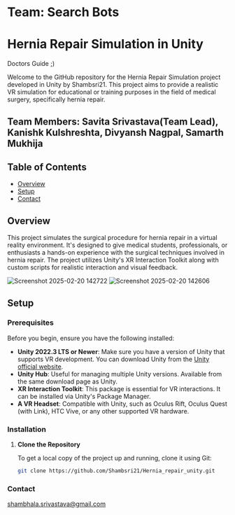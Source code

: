 # Team: Search Bots
# Hernia Repair Simulation in Unity
Doctors Guide ;)

Welcome to the GitHub repository for the Hernia Repair Simulation project developed in Unity by Shambsri21. This project aims to provide a realistic VR simulation for educational or training purposes in the field of medical surgery, specifically hernia repair.
## Team Members: Savita Srivastava(Team Lead), Kanishk Kulshreshta, Divyansh Nagpal, Samarth Mukhija

## Table of Contents

- [Overview](#overview)
- [Setup](#setup)
- [Contact](#contact)

## Overview

This project simulates the surgical procedure for hernia repair in a virtual reality environment. It's designed to give medical students, professionals, or enthusiasts a hands-on experience with the surgical techniques involved in hernia repair. The project utilizes Unity's XR Interaction Toolkit along with custom scripts for realistic interaction and visual feedback.

![Screenshot 2025-02-20 142722](https://github.com/user-attachments/assets/6861e62b-9f8d-4270-8fc4-8bae2e4c1d20)
![Screenshot 2025-02-20 142606](https://github.com/user-attachments/assets/8b01125f-c610-49d2-9128-3bbde4d4f07d)

## Setup

### Prerequisites

Before you begin, ensure you have the following installed:

- **Unity 2022.3 LTS or Newer**: Make sure you have a version of Unity that supports VR development. You can download Unity from the [Unity official website](https://unity.com/download).
- **Unity Hub**: Useful for managing multiple Unity versions. Available from the same download page as Unity.
- **XR Interaction Toolkit**: This package is essential for VR interactions. It can be installed via Unity's Package Manager.
- **A VR Headset**: Compatible with Unity, such as Oculus Rift, Oculus Quest (with Link), HTC Vive, or any other supported VR hardware.

### Installation

1. **Clone the Repository**

   To get a local copy of the project up and running, clone it using Git:

   ```bash
   git clone https://github.com/Shambsri21/Hernia_repair_unity.git

### Contact
shambhala.srivastava@gmail.com
